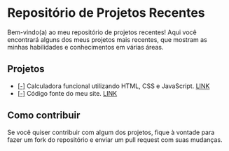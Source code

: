 # Repositório de Projetos Recentes

Bem-vindo(a) ao meu repositório de projetos recentes! Aqui você encontrará alguns dos meus projetos mais recentes, que mostram as minhas habilidades e conhecimentos em várias áreas.

## Projetos

- [[-]](https://github.com/bernardomrl/portfolio/tree/main/calculadora) Calculadora funcional utilizando HTML, CSS e JavaScript.  [LINK](https://bernardo-calculator.netlify.app)
- [[-]](https://github.com/bernardomrl/projetos/tree/main/portfolio-website) Código fonte do meu site.                            [LINK](https://bernardomrl.netlify.app)

## Como contribuir

Se você quiser contribuir com algum dos projetos, fique à vontade para fazer um fork do repositório e enviar um pull request com suas mudanças.

